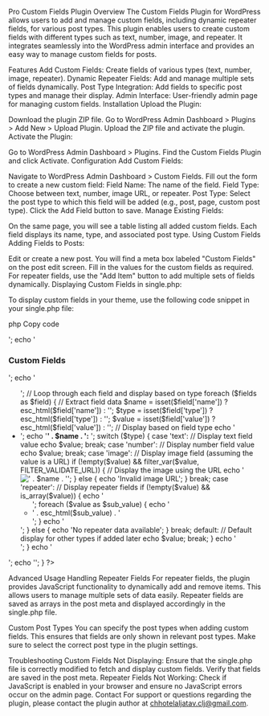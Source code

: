 Pro Custom Fields Plugin 
Overview
The Custom Fields Plugin for WordPress allows users to add and manage custom fields, including dynamic repeater fields, for various post types. This plugin enables users to create custom fields with different types such as text, number, image, and repeater. It integrates seamlessly into the WordPress admin interface and provides an easy way to manage custom fields for posts.

Features
Add Custom Fields: Create fields of various types (text, number, image, repeater).
Dynamic Repeater Fields: Add and manage multiple sets of fields dynamically.
Post Type Integration: Add fields to specific post types and manage their display.
Admin Interface: User-friendly admin page for managing custom fields.
Installation
Upload the Plugin:

Download the plugin ZIP file.
Go to WordPress Admin Dashboard > Plugins > Add New > Upload Plugin.
Upload the ZIP file and activate the plugin.
Activate the Plugin:

Go to WordPress Admin Dashboard > Plugins.
Find the Custom Fields Plugin and click Activate.
Configuration
Add Custom Fields:

Navigate to WordPress Admin Dashboard > Custom Fields.
Fill out the form to create a new custom field:
Field Name: The name of the field.
Field Type: Choose between text, number, image URL, or repeater.
Post Type: Select the post type to which this field will be added (e.g., post, page, custom post type).
Click the Add Field button to save.
Manage Existing Fields:

On the same page, you will see a table listing all added custom fields.
Each field displays its name, type, and associated post type.
Using Custom Fields
Adding Fields to Posts:

Edit or create a new post.
You will find a meta box labeled "Custom Fields" on the post edit screen.
Fill in the values for the custom fields as required. For repeater fields, use the "Add Item" button to add multiple sets of fields dynamically.
Displaying Custom Fields in single.php:

To display custom fields in your theme, use the following code snippet in your single.php file:

php
Copy code
<?php
// Fetch custom fields data from post meta
$fields = get_post_meta(get_the_ID(), '_cfp_fields', true);

// Check if there are any custom fields to display
if ($fields && is_array($fields)) {
    echo '<div class="custom-fields-section">';
    echo '<h3>Custom Fields</h3>';
    echo '<ul>';

    // Loop through each field and display based on type
    foreach ($fields as $field) {
        // Extract field data
        $name = isset($field['name']) ? esc_html($field['name']) : '';
        $type = isset($field['type']) ? esc_html($field['type']) : '';
        $value = isset($field['value']) ? esc_html($field['value']) : '';

        // Display based on field type
        echo '<li>';
        echo '<strong>' . $name . ':</strong> ';

        switch ($type) {
            case 'text':
                // Display text field value
                echo $value;
                break;

            case 'number':
                // Display number field value
                echo $value;
                break;

            case 'image':
                // Display image field (assuming the value is a URL)
                if (!empty($value) && filter_var($value, FILTER_VALIDATE_URL)) {
                    // Display the image using the URL
                    echo '<img src="' . esc_url($value) . '" alt="' . $name . '" style="max-width:200px;"/>';
                } else {
                    echo 'Invalid image URL';
                }
                break;

            case 'repeater':
                // Display repeater fields
                if (!empty($value) && is_array($value)) {
                    echo '<ul>';
                    foreach ($value as $sub_value) {
                        echo '<li>' . esc_html($sub_value) . '</li>';
                    }
                    echo '</ul>';
                } else {
                    echo 'No repeater data available';
                }
                break;

            default:
                // Default display for other types if added later
                echo $value;
                break;
        }

        echo '</li>';
    }

    echo '</ul>';
    echo '</div>';
}
?>
Advanced Usage
Handling Repeater Fields
For repeater fields, the plugin provides JavaScript functionality to dynamically add and remove items. This allows users to manage multiple sets of data easily. Repeater fields are saved as arrays in the post meta and displayed accordingly in the single.php file.

Custom Post Types
You can specify the post types when adding custom fields. This ensures that fields are only shown in relevant post types. Make sure to select the correct post type in the plugin settings.

Troubleshooting
Custom Fields Not Displaying: Ensure that the single.php file is correctly modified to fetch and display custom fields. Verify that fields are saved in the post meta.
Repeater Fields Not Working: Check if JavaScript is enabled in your browser and ensure no JavaScript errors occur on the admin page.
Contact
For support or questions regarding the plugin, please contact the plugin author at chhotelaljatav.clj@gmail.com.

